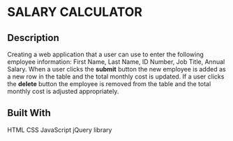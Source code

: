 # SALARY CALCULATOR

## Description

Creating a web application that a user can use to enter the following employee information: First Name, Last Name, ID Number, Job Title, Annual Salary. When a user clicks the **submit** button the new employee is added as a new row in the table and the total monthly cost is updated. If a user clicks the **delete** button the employee is removed from the table and the total monthly cost is adjusted appropriately.

<!-- Your project description goes here. What problem did you solve? How did you solve it? -->

## Built With

HTML
CSS
JavaScript
jQuery library

<!-- Additional README details can be found [here](https://github.com/PrimeAcademy/readme-template/blob/master/README.md). -->
